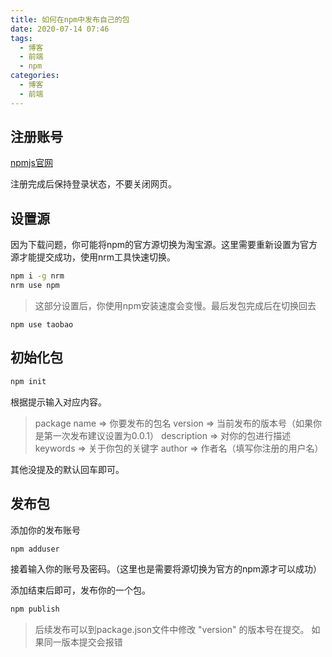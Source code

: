 ```yaml
---
title: 如何在npm中发布自己的包
date: 2020-07-14 07:46
tags:
  - 博客
  - 前端
  - npm
categories:
  - 博客
  - 前端
---
```


## 注册账号

[npmjs官网](https://www.npmjs.com/)

注册完成后保持登录状态，不要关闭网页。

## 设置源

因为下载问题，你可能将npm的官方源切换为淘宝源。这里需要重新设置为官方源才能提交成功，使用nrm工具快速切换。

```bash
npm i -g nrm
nrm use npm
```

> 这部分设置后，你使用npm安装速度会变慢。最后发包完成后在切换回去

```
npm use taobao
```

## 初始化包

```bash
npm init
```

根据提示输入对应内容。

> package name => 你要发布的包名
> version => 当前发布的版本号（如果你是第一次发布建议设置为0.0.1）
> description => 对你的包进行描述
> keywords => 关于你包的关键字
> author => 作者名（填写你注册的用户名）

其他没提及的默认回车即可。

## 发布包

添加你的发布账号

```bash
npm adduser
```

接着输入你的账号及密码。（这里也是需要将源切换为官方的npm源才可以成功）

添加结束后即可，发布你的一个包。

```bash
npm publish
```

> 后续发布可以到package.json文件中修改 "version" 的版本号在提交。
> 如果同一版本提交会报错